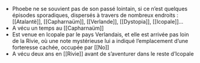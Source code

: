 - Phoebe ne se souvient pas de son passé lointain, si ce n’est quelques épisodes sporadiques, dispersés à travers de nombreux endroits : [[Atalantë]], [[Capharnaüm]], [[Verlande]], [[Dystopia]], [[Icopale]]…
- A vécu un temps au [[Capharnaüm]]
- Est venue en Icopale par le pays Verlandais, et elle est arrivée pas loin de la Rivie, où une note mystérieuse lui a indiqué l’emplacement d’une forteresse cachée, occupée par [[No]]
- A vécu deux ans en [[Rivie]] avant de s’aventurer dans le reste d’Icopale